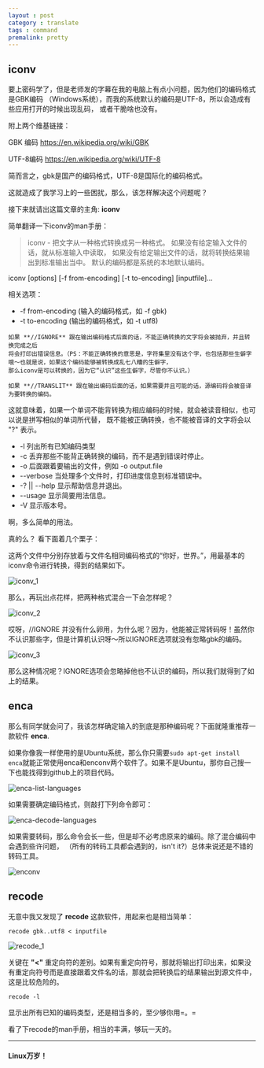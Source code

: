 ```yaml
---
layout : post
category : translate
tags : command
premalink: pretty
---
```

## iconv

要上密码学了，但是老师发的字幕在我的电脑上有点小问题，因为他们的编码格式是GBK编码
（Windows系统），而我的系统默认的编码是UTF-8，所以会造成有些应用打开的时候出现乱码，
或者干脆啥也没有。

附上两个维基链接：

GBK 编码 <https://en.wikipedia.org/wiki/GBK>

UTF-8编码 <https://en.wikipedia.org/wiki/UTF-8>

简而言之，gbk是国产的编码格式，UTF-8是国际化的编码格式。

这就造成了我学习上的一些困扰，那么，该怎样解决这个问题呢？

接下来就请出这篇文章的主角: **iconv**

简单翻译一下iconv的man手册：

> iconv - 把文字从一种格式转换成另一种格式。 如果没有给定输入文件的话，就从标准输入中读取，
如果没有给定输出文件的话，就将转换结果输出到标准输出当中。 默认的编码都是系统的本地默认编码。
>
iconv [options] [-f from-encoding] [-t to-encoding] [inputfile]...
>
相关选项：
* -f from-encoding (输入的编码格式，如 -f gbk)
* -t to-encoding (输出的编码格式，如 -t utf8)
>
    如果 **//IGNORE** 跟在输出编码格式后面的话，不能正确转换的文字将会被抛弃，并且转换完成之后
    将会打印出错误信息。（PS：不能正确转换的意思是，字符集里没有这个字，也包括那些生僻字哦～也就是说，如果这个编码能够被转换成乱七八糟的生僻字，
    那么iconv是可以转换的，因为它“认识”这些生僻字，尽管你不认识。）
>
    如果 **//TRANSLIT** 跟在输出编码后面的话，如果需要并且可能的话，源编码将会被音译为要转换的编码。
这就意味着，如果一个单词不能背转换为相应编码的时候，就会被读音相似，也可以说是拼写相似的单词所代替，
既不能被正确转换，也不能被音译的文字将会以 "?" 表示。
* -l 列出所有已知编码类型
* -c 丢弃那些不能背正确转换的编码，而不是遇到错误时停止。
* -o 后面跟着要输出的文件，例如 -o output.file
* --verbose 当处理多个文件时，打印进度信息到标准错误中。
* -? || --help  显示帮助信息并退出。
* --usage 显示简要用法信息。
* -V 显示版本号。

啊，多么简单的用法。

真的么？
看下面着几个栗子：

这两个文件中分别存放着与文件名相同编码格式的“你好，世界。”，用最基本的iconv命令进行转换，得到的结果如下。

![iconv_1](../img/s/iconv/iconv_1.png)

那么，再玩出点花样，把两种格式混合一下会怎样呢？

![iconv_2](../img/s/iconv/iconv_2.png)

哎呀，//IGNORE 并没有什么卵用，为什么呢？因为，他能被正常转码呀！虽然你不认识那些字，但是计算机认识呀～所以IGNORE选项就没有忽略gbk的编码。

![iconv_3](../img/s/iconv/iconv_3.png)

那么这种情况呢？IGNORE选项会忽略掉他也不认识的编码，所以我们就得到了如上的结果。

## enca

那么有同学就会问了，我该怎样确定输入的到底是那种编码呢？下面就隆重推荐一款软件 **enca**.

如果你像我一样使用的是Ubuntu系统，那么你只需要`sudo apt-get install enca`就能正常使用enca和enconv两个软件了。如果不是Ubuntu，那你自己搜一下也能找得到github上的项目代码。

![enca-list-languages](../img/s/iconv/enca_list_languages.png)

如果需要确定编码格式，则敲打下列命令即可：

![enca-decode-languages](../img/s/iconv/enca_de.png)

如果需要转码，那么命令会长一些，但是却不必考虑原来的编码。除了混合编码中会遇到些许问题，
（所有的转码工具都会遇到的，isn't it?）总体来说还是不错的转码工具。  

![enconv](../img/s/iconv/enconv_1.png)

## recode
无意中我又发现了 **recode** 这款软件，用起来也是相当简单：

`recode gbk..utf8 < inputfile`

![recode_1](../img/s/iconv/recode_1.png)

关键在 **"<"** 重定向符的差别。如果有重定向符号，那就将输出打印出来，如果没有重定向符号而是直接跟着文件名的话，那就会把转换后的结果输出到源文件中，这是比较危险的。

`recode -l`

显示出所有已知的编码类型，还是相当多的，至少够你用=。=

看了下recode的man手册，相当的丰满，够玩一天的。

----

#### Linux万岁！
